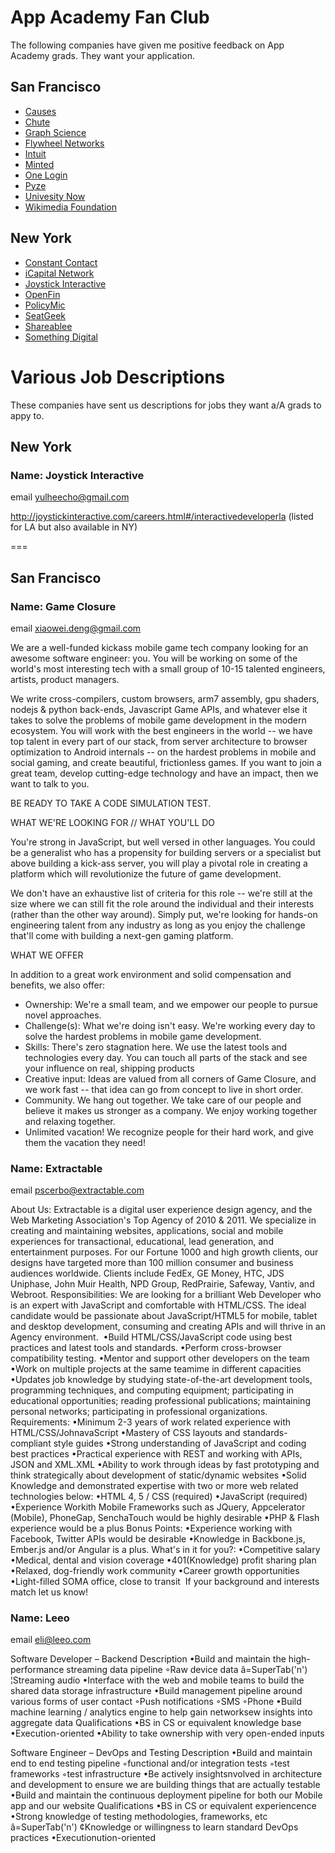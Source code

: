 # App Academy Fan Club

The following companies have given me positive feedback on App Academy
grads. They want your application.

## San Francisco

* [Causes][causes]
* [Chute][chute]
* [Graph Science][graph-science]
* [Flywheel Networks][flywheel]
* [Intuit][intuit]
* [Minted][minted]
* [One Login][one-login]
* [Pyze][pyze]
* [Univesity Now][unow]
* [Wikimedia Foundation][wikimedia]

[causes]: https://www.causes.com/
[chute]: http://www.getchute.com/
[graph-science]: http://www.graphscience.com/
[flywheel]: http://flywheelnetworks.com/
[intuit]: http://careers.intuit.com/
[minted]: http://www.minted.com/jobs
[one-login]: http://www.onelogin.com/
[pyze]: http://www.pyze.com/pyze/
[unow]: http://unow.com/
[wikimedia]: http://wikimediafoundation.org/wiki/Home

## New York

* [Constant Contact][constant-contact]
* [iCapital Network][icapital]
* [Joystick Interactive][joystick]
* [OpenFin][openfin]
* [PolicyMic][policymic]
* [SeatGeek][seatgeek]
* [Shareablee][shareablee]
* [Something Digital][something-digital]

[constant-contact]: http://jobs.constantcontact.com/
[icapital]: http://www.icapitalnetwork.com/
[joystick]: http://joystickinteractive.com
[openfin]: http://www.openfin.co/
[policymic]: http://www.policymic.com/jobs
[seatgeek]: http://seatgeek.com/jobs
[shareablee]: http://www.shareablee.com/
[something-digital]: http://www.somethingdigital.com/category/blog/nyc-web-jobs

# Various Job Descriptions
These companies have sent us descriptions for jobs they want a/A grads
to appy to.

## New York

### Name: Joystick Interactive

email yulheecho@gmail.com

http://joystickinteractive.com/careers.html#/interactivedeveloperla
(listed for LA but also available in NY)

===

## San Francisco

### Name: Game Closure

email xiaowei.deng@gmail.com

We are a well-funded kickass mobile game tech company looking for an
awesome software engineer: you. You will be working on some of the
world's most interesting tech with a small group of 10-15 talented
engineers, artists, product managers. 

We write cross-compilers, custom browsers, arm7 assembly, gpu shaders,
nodejs & python back-ends, Javascript Game APIs, and whatever else it
takes to solve the problems of mobile game development in the modern
ecosystem. You will work with the best engineers in the world -- we have
top talent in every part of our stack, from server architecture to
browser optimization to Android internals -- on the hardest problems in
mobile and social gaming, and create beautiful, frictionless games. If
you want to join a great team, develop cutting-edge technology and have
an impact, then we want to talk to you. 

BE READY TO TAKE A CODE SIMULATION TEST.


WHAT WE'RE LOOKING FOR // WHAT YOU'LL DO

You're strong in JavaScript, but well versed in other languages. You
could be a generalist who has a propensity for building servers or a
specialist but above building a kick-ass server, you will play a pivotal
role in creating a platform which will revolutionize the future of game
development. 

We don't have an exhaustive list of criteria for this role -- we're
still at the size where we can still fit the role around the individual
and their interests (rather than the other way around). Simply put,
we're looking for hands-on engineering talent from any industry as long
as you enjoy the challenge that'll come with building a next-gen gaming
platform. 

WHAT WE OFFER

In addition to a great work environment and solid compensation and
benefits, we also offer:

- Ownership: We're a small team, and we empower our people to pursue
  novel approaches.
- Challenge(s): What we're doing isn't easy. We're working every day to
  solve the hardest problems in mobile game development.
- Skills: There's zero stagnation here. We use the latest tools and
  technologies every day. You can touch all parts of the stack and see
your influence on real, shipping products
- Creative input: Ideas are valued from all corners of Game Closure, and
  we work fast -- that idea can go from concept to live in short order.
- Community. We hang out together. We take care of our people and
  believe it makes us stronger as a company. We enjoy working together
and relaxing together.
- Unlimited vacation! We recognize people for their hard work, and give
  them the vacation they need!

### Name: Extractable

email pscerbo@extractable.com

About Us:
Extractable is a digital user experience design agency, and the Web
Marketing Association's Top Agency of 2010 & 2011. We specialize in
creating and maintaining websites, applications, social and mobile
experiences for transactional, educational, lead generation, and
entertainment purposes. For our Fortune 1000 and high growth clients,
our designs have targeted more than 100 million consumer and business
audiences worldwide. Clients include FedEx, GE Money, HTC, JDS Uniphase,
John Muir Health, NPD Group, RedPrairie, Safeway, Vantiv, and Webroot.
Responsibilities:
We are looking for a brilliant Web Developer who is an expert with
JavaScript and comfortable with HTML/CSS. The ideal candidate would be
passionate about JavaScript/HTML5 for mobile, tablet and desktop
development, consuming and creating APIs and will thrive in an Agency
environment. 
•Build    HTML/CSS/JavaScript code using best practices and latest tools
and standards.
•Perform cross-browser compatibility testing.
•Mentor and support other developers on the team
•Work on multiple projects at the same teamime in different capacities
•Updates job knowledge by studying state-of-the-art development tools,
programming techniques, and computing equipment; participating in
educational opportunities; reading professional publications;
maintaining personal networks; participating in professional
organizations.
Requirements:
•Minimum 2-3 years of work related experience with
HTML/CSS/JohnavaScript
•Mastery of CSS layouts and standards-compliant style guides
•Strong understanding of JavaScript and coding best practices
      •Practical experience with REST and working with APIs, JSON and
XML.XML
•Ability to work through ideas by fast prototyping and think
strategically about development of static/dynamic websites
•Solid Knowledge and demonstrated expertise with two or more web related
technologies below:
•HTML 4, 5 / CSS (required)
•JavaScript (required)
•Experience Workith Mobile Frameworks such as JQuery, Appcelerator
(Mobile), PhoneGap, SenchaTouch would be highly desirable
•PHP & Flash experience would be a plus
Bonus Points:
•Experience working with Facebook, Twitter APIs would be desirable
•Knowledge in Backbone.js, Ember.js and/or Angular is a plus.
What's in it for you?:
•Competitive salary
•Medical, dental and vision coverage
•401(Knowledge) profit sharing plan
•Relaxed, dog-friendly work community
•Career growth opportunities
•Light-filled SOMA office, close to transit 
If your background and interests match let us know!


### Name: Leeo

email eli@leeo.com

Software Developer – Backend
Description
•Build and maintain the high-performance streaming data pipeline
◦Raw device data
â=SuperTab('n')
    ¦Streaming audio
•Interface with the web and mobile teams to build the shared data
storage infrastructure
•Build management pipeline    around various forms of user contact
◦Push notifications
◦SMS
          ◦Phone
•Build machine learning / analytics engine to help gain networksew
insights into aggregate data
Qualifications
•BS in CS or equivalent knowledge base
•Execution-oriented
•Ability to take ownership with very open-ended inputs

Software Engineer – DevOps and Testing
Description
•Build and maintain end to end testing pipeline
◦functional and/or integration tests
◦test frameworks
◦test infrastructure
•Be actively insightsnvolved in architecture and development to ensure
we are building things that are actually testable
•Build and maintain the continuous deployment pipeline for both our
Mobile app and our website
Qualifications
•BS in CS or equivalent experiencence
•Strong knowledge of testing methodologies, frameworks, etc
â=SuperTab('n')
    ¢Knowledge or willingness to learn standard DevOps practices
•Executionution-oriented


